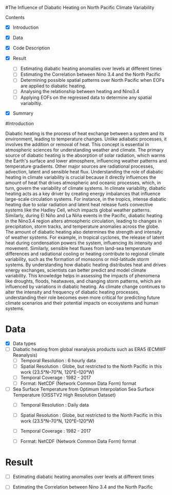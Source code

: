#The Influence of Diabatic Heating on North Pacific Climate Variability

Contents
 - [x] Introduction
 - [x] Data
 - [x] Code Description
 - [x] Result 
   - [ ]  Estimating diabatic heating anomalies over levels at different times
   - [ ]  Estimating the Correlation between Nino 3.4 and the North Pacific
   - [ ]  Determining possible spatial patterns over North Pacific when EOFs are applied to diabatic heating.
   - [ ] Analysing the relationship between heating and Nino3.4
   - [ ] Applying EOFs on the regressed data to determine any spatial variabiltiy.
 - [x] Summary 


#Introduction

Diabatic heating is the process of heat exchange between a system and its environment, leading to temperature changes. Unlike adiabatic processes, it involves the addition or removal of heat. This concept is essential in atmospheric sciences for understanding weather and climate.
The primary source of diabatic heating is the absorption of solar radiation, which warms the Earth's surface and lower atmosphere, influencing weather patterns and temperature gradients. Other major sources are radiational processes, advection, latent and sensible heat flux.
Understanding the role of diabatic heating in climate variability is crucial because it directly influences the amount of heat that drives atmospheric and oceanic processes, which, in turn, govern the variability of climate systems. In climate variability, diabatic heating acts as a key driver by creating energy imbalances that influence large-scale circulation systems. For instance, in the tropics, intense diabatic heating due to solar radiation and latent heat release fuels convective systems like the Hadley Cell, which impacts global weather patterns. Similarly, during El Niño and La Niña events in the Pacific, diabatic heating in the Nino3.4 region alters atmospheric circulation, leading to changes in precipitation, storm tracks, and temperature anomalies across the globe.
The amount of diabatic heating also determines the strength and intensity of weather systems. For example, in tropical cyclones, the release of latent heat during condensation powers the system, influencing its intensity and movement. Similarly, sensible heat fluxes from land-sea temperature differences and radiational cooling or heating contribute to regional climate variability, such as the formation of monsoons or mid-latitude storm systems. By understanding how diabatic heating distributes heat and drives energy exchanges, scientists can better predict and model climate variability. This knowledge helps in assessing the impacts of phenomena like droughts, floods, heatwaves, and changing storm patterns, which are influenced by variations in diabatic heating. As climate change continues to alter the intensity and frequency of diabatic heating processes, understanding their role becomes even more critical for predicting future climate scenarios and their potential impacts on ecosystems and human systems.

# Data 
 - [x] Data types
  - [ ] Diabatic heating from global reanalysis products such as ERA5 (ECMWF Reanalysis)
    - [ ] Temporal Resolution : 6 hourly data
    - [ ] Spatial Resolution : Globe, but restricted to the North Pacific in this work (23.5°N–70°N, 120°E–120°W)
    - [ ] Temporal Coverage : 1982 - 2017
    - [ ] Format: NetCDF (Network Common Data Form) format
  - [ ] Sea Surface Temperature from Optimum Interpolation Sea Surface Temperature (OISSTV2 High Resolution Dataset)
    - [ ] Temporal Resolution : Daily data
    - [ ] Spatial Resolution : Globe, but restricted to the North Pacific in this work (23.5°N–70°N, 120°E–120°W)
    - [ ] Temporal Coverage : 1982 - 2017
    - [ ] Format: NetCDF (Network Common Data Form) format


# Result
   - [ ]  Estimating diabatic heating anomalies over levels at different times
   - [ ]  Estimating the Correlation between Nino 3.4 and the North Pacific
























